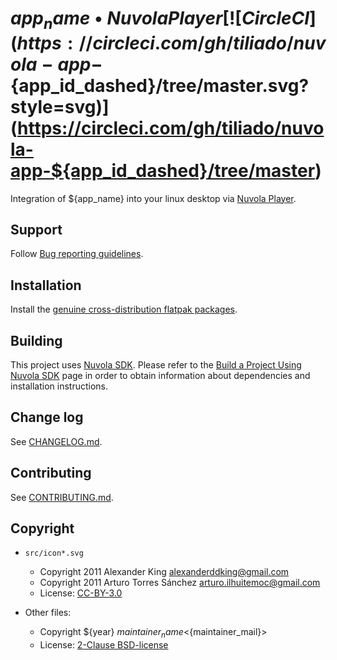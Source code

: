 ${app_name} • Nuvola Player [![CircleCI](https://circleci.com/gh/tiliado/nuvola-app-${app_id_dashed}/tree/master.svg?style=svg)](https://circleci.com/gh/tiliado/nuvola-app-${app_id_dashed}/tree/master)
===========================

Integration of ${app_name} into your linux desktop via
[Nuvola Player](https://github.com/tiliado/nuvolaplayer).

Support
-------

Follow [Bug reporting guidelines](https://github.com/tiliado/nuvolaruntime/wiki/Bug-Reporting-Guidelines).

Installation
------------

Install the [genuine cross-distribution flatpak packages](https://nuvola.tiliado.eu/app/${app_id}/).

Building
--------

This project uses [Nuvola SDK](https://github.com/tiliado/nuvolasdk#create-new-project). Please refer to
the [Build a Project Using Nuvola SDK](https://github.com/tiliado/nuvolasdk#build-a-project-using-nuvola-sdk)
page in order to obtain information about dependencies and installation instructions.

Change log
----------

See [CHANGELOG.md](./CHANGELOG.md).

Contributing
------------

See [CONTRIBUTING.md](./CONTRIBUTING.md).

Copyright
---------

  - `src/icon*.svg`
    + Copyright 2011 Alexander King <alexanderddking@gmail.com>
    + Copyright 2011 Arturo Torres Sánchez <arturo.ilhuitemoc@gmail.com>
    + License: [CC-BY-3.0](./LICENSE-CC-BY.txt)

  - Other files:
    + Copyright ${year} ${maintainer_name} <${maintainer_mail}>
    + License: [2-Clause BSD-license](./LICENSE-BSD.txt)
